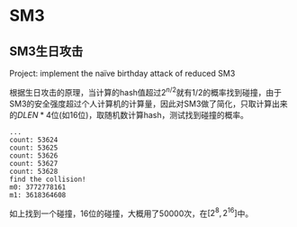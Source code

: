 # SM3

## SM3生日攻击

Project: implement the naïve birthday attack of reduced SM3

根据生日攻击的原理，当计算的hash值超过$2^{n/2}$就有$1/2$的概率找到碰撞，由于SM3的安全强度超过个人计算机的计算量，因此对SM3做了简化，只取计算出来的$DLEN * 4$位(如16位)，取随机数计算hash，测试找到碰撞的概率。

```
...
count: 53624
count: 53625
count: 53626
count: 53627
count: 53628
find the collision!
m0: 3772778161
m1: 3618364608
```

如上找到一个碰撞，16位的碰撞，大概用了50000次，在$[2^8,2^{16}]$中。
